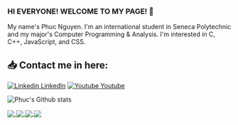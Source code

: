 ### HI EVERYONE! WELCOME TO MY PAGE! 👋
My name's Phuc Nguyen. I'm an international student in Seneca Polytechnic and my major's Computer Programming & Analysis. I'm interested in C, C++, JavaScript, and CSS. <br>
## 📥 Contact me in here:
[![Linkedin](https://i.stack.imgur.com/gVE0j.png) LinkedIn](https://www.linkedin.com/in/nguyen-duong-truong-phuc-741456221) 
[![Youtube](https://github.com/uvipen/introduction/blob/main/Youtube.png) Youtube](https://www.youtube.com/@truongphuc4813) 

![Phuc's Github stats](https://github-readme-stats-git-masterrstaa-rickstaa.vercel.app/api?username=truongphuc2005&show_icons=true&theme=tokyonight&hide=contribs,prs,issues)


<a href="https://truongphuc2005.github.io/RapVeinStyle">
  <img align="center" src="https://github-readme-stats-anuraghazra1.vercel.app/api/pin/?username=truongphuc2005&repo=RapVein&theme=radical" />
</a>   
<a href="https://truongphuc2005.github.io/my-Portfolio/index.html">
  <img align="center" src="https://github-readme-stats-anuraghazra1.vercel.app/api/pin/?username=truongphuc2005&repo=my-Portfolio&theme=radical" />
</a>   
<a href="https://github.com/TruongPhuc2005/Banh-Mi-website">
  <img align="center" src="https://github-readme-stats.anuraghazra1.vercel.app/api/pin/?username=truongphuc2005&repo=Banh-Mi-website&theme=merko" />
</a>
<a href="https://truongphuc2005.github.io/StupidCalculator">
  <img align="center" src="https://github-readme-stats-anuraghazra1.vercel.app/api/pin/?username=truongphuc2005&repo=StupidCalculator&theme=merko" />
</a>

